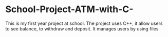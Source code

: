 # School-Project-ATM-with-C-
This is my first year project at school. The project uses C++, it allow users to see balance, to withdraw and deposit. It manages users by using files
